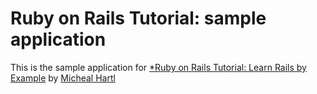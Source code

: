 # Ruby on Rails Tutorial: sample application

This is the sample application for
[*Ruby on Rails Tutorial: Learn Rails by Example](http://ruby.railstutorial.org/)
by [Micheal Hartl](http://michealhartl.com/)
